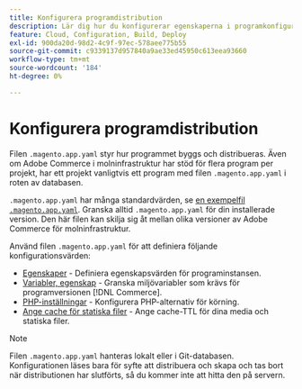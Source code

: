 ```yaml
---
title: Konfigurera programdistribution
description: Lär dig hur du konfigurerar egenskaperna i programkonfigurationsfilen som styr hur programmet  [!DNL Commerce] skapar och distribuerar till molnmiljön.
feature: Cloud, Configuration, Build, Deploy
exl-id: 900da20d-98d2-4c9f-97ec-578aee775b55
source-git-commit: c9339137d957840a9ae33ed45950c613eea93660
workflow-type: tm+mt
source-wordcount: '184'
ht-degree: 0%

---
```


# Konfigurera programdistribution

Filen `.magento.app.yaml` styr hur programmet byggs och distribueras. Även om Adobe Commerce i molninfrastruktur har stöd för flera program per projekt, har ett projekt vanligtvis ett program med filen `.magento.app.yaml` i roten av databasen.

`.magento.app.yaml` har många standardvärden, se [en exempelfil `.magento.app.yaml`](https://github.com/magento/magento-cloud/blob/master/.magento.app.yaml). Granska alltid `.magento.app.yaml` för din installerade version. Den här filen kan skilja sig åt mellan olika versioner av Adobe Commerce för molninfrastruktur.

Använd filen `.magento.app.yaml` för att definiera följande konfigurationsvärden:

- [Egenskaper](properties.md) - Definiera egenskapsvärden för programinstansen.
- [Variabler, egenskap](variables-property.md) - Granska miljövariabler som krävs för programversionen [!DNL Commerce].
- [PHP-inställningar](php-settings.md) - Konfigurera PHP-alternativ för körning.
- [Ange cache för statiska filer](set-cache.md) - Ange cache-TTL för dina media och statiska filer.

>[!NOTE]
>
>Filen `.magento.app.yaml` hanteras lokalt eller i Git-databasen. Konfigurationen läses bara för syfte att distribuera och skapa och tas bort när distributionen har slutförts, så du kommer inte att hitta den på servern.

